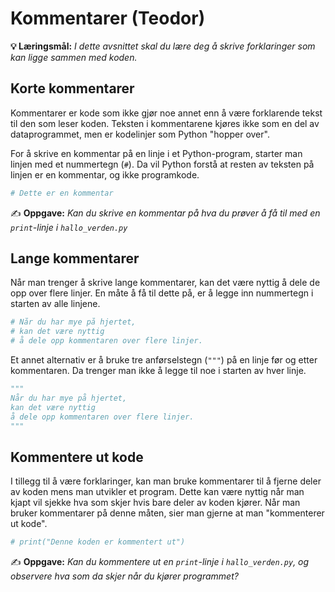 Kommentarer (Teodor)
===========
**💡 Læringsmål:** _I dette avsnittet skal du lære deg å skrive forklaringer som kan ligge sammen med koden._

Korte kommentarer
-----------------
Kommentarer er kode som ikke gjør noe annet enn å være forklarende tekst til den som leser koden. Teksten i kommentarene kjøres ikke som en del av dataprogrammet, men er kodelinjer som Python "hopper over".

For å skrive en kommentar på en linje i et Python-program, starter man linjen med et nummertegn (`#`). Da vil Python forstå at resten av teksten på linjen er en kommentar, og ikke programkode.

```python
# Dette er en kommentar
```

✍️ **Oppgave:** _Kan du skrive en kommentar på hva du prøver å få til med en `print`-linje i `hallo_verden.py`_

Lange kommentarer
-----------------
Når man trenger å skrive lange kommentarer, kan det være nyttig å dele de opp over flere linjer. En måte å få til dette på, er å legge inn nummertegn i starten av alle linjene.

```python
# Når du har mye på hjertet,
# kan det være nyttig
# å dele opp kommentaren over flere linjer.
```

Et annet alternativ er å bruke tre anførselstegn (`"""`) på en linje før og etter kommentaren. Da trenger man ikke å legge til noe i starten av hver linje.

```python
"""
Når du har mye på hjertet,
kan det være nyttig
å dele opp kommentaren over flere linjer.
"""
```

Kommentere ut kode
------------------

I tillegg til å være forklaringer, kan man bruke kommentarer til å fjerne deler av koden mens man utvikler et program. Dette kan være nyttig når man kjapt vil sjekke hva som skjer hvis bare deler av koden kjører. Når man bruker kommentarer på denne måten, sier man gjerne at man "kommenterer ut kode".

```python
# print("Denne koden er kommentert ut")
```

✍️ **Oppgave:** _Kan du kommentere ut en `print`-linje i `hallo_verden.py`, og observere hva som da skjer når du kjører programmet?_
